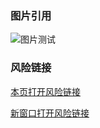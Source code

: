 ### 图片引用
![图片测试](/blog/bg4.webp)

### 风险链接
[本页打开风险链接](/risk-link?target=https:/vp.teek.top)

<a href="/risk-link?target=https:/vp.teek.top" target="_blank">新窗口打开风险链接</a>